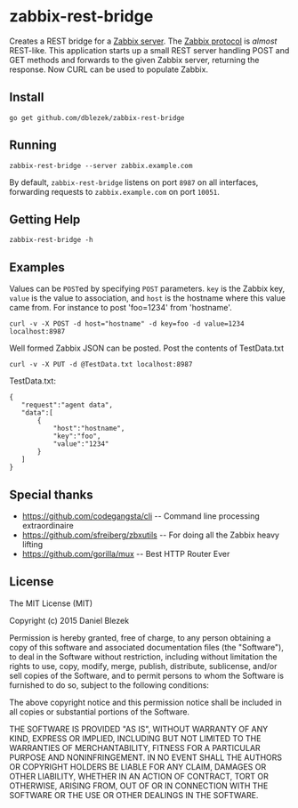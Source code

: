 # zabbix-rest-bridge

Creates a REST bridge for a [Zabbix server](https://www.zabix.com).
The [Zabbix protocol](https://www.zabbix.com/documentation/2.2/manual/appendix/items/activepassive)
is _almost_ REST-like.  This application starts up a small REST server
handling POST and GET methods and forwards to the given Zabbix server,
returning the response.  Now CURL can be used to populate Zabbix.

## Install

    go get github.com/dblezek/zabbix-rest-bridge

## Running

    zabbix-rest-bridge --server zabbix.example.com

By default, `zabbix-rest-bridge` listens on port `8987` on all interfaces, forwarding requests to `zabbix.example.com` on port `10051`.

## Getting Help

    zabbix-rest-bridge -h

## Examples

Values can be `POST`ed by specifying `POST` parameters.  `key` is the Zabbix key, `value` is the value to association, and `host` is the hostname where this value came from.  For instance to post 'foo=1234' from 'hostname'.

    curl -v -X POST -d host="hostname" -d key=foo -d value=1234 localhost:8987

Well formed Zabbix JSON can be posted.  Post the contents of TestData.txt

    curl -v -X PUT -d @TestData.txt localhost:8987

TestData.txt:
```
{
   "request":"agent data",
   "data":[
       {
           "host":"hostname",
           "key":"foo",
           "value":"1234"
       }
   ]
}
```

## Special thanks

- https://github.com/codegangsta/cli -- Command line processing extraordinaire
- https://github.com/sfreiberg/zbxutils -- For doing all the Zabbix heavy lifting
- https://github.com/gorilla/mux -- Best HTTP Router Ever

## License

The MIT License (MIT)

Copyright (c) 2015 Daniel Blezek

Permission is hereby granted, free of charge, to any person obtaining a copy
of this software and associated documentation files (the "Software"), to deal
in the Software without restriction, including without limitation the rights
to use, copy, modify, merge, publish, distribute, sublicense, and/or sell
copies of the Software, and to permit persons to whom the Software is
furnished to do so, subject to the following conditions:

The above copyright notice and this permission notice shall be included in all
copies or substantial portions of the Software.

THE SOFTWARE IS PROVIDED "AS IS", WITHOUT WARRANTY OF ANY KIND, EXPRESS OR
IMPLIED, INCLUDING BUT NOT LIMITED TO THE WARRANTIES OF MERCHANTABILITY,
FITNESS FOR A PARTICULAR PURPOSE AND NONINFRINGEMENT. IN NO EVENT SHALL THE
AUTHORS OR COPYRIGHT HOLDERS BE LIABLE FOR ANY CLAIM, DAMAGES OR OTHER
LIABILITY, WHETHER IN AN ACTION OF CONTRACT, TORT OR OTHERWISE, ARISING FROM,
OUT OF OR IN CONNECTION WITH THE SOFTWARE OR THE USE OR OTHER DEALINGS IN THE
SOFTWARE.
